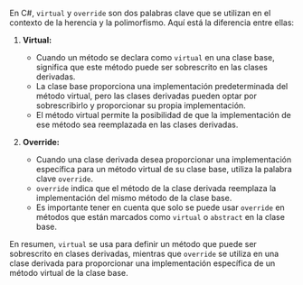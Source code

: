 En C#, `virtual` y `override` son dos palabras clave que se utilizan en el contexto de la herencia y la polimorfismo. Aquí está la diferencia entre ellas:

1. **Virtual:**
   - Cuando un método se declara como `virtual` en una clase base, significa que este método puede ser sobrescrito en las clases derivadas.
   - La clase base proporciona una implementación predeterminada del método virtual, pero las clases derivadas pueden optar por sobrescribirlo y proporcionar su propia implementación.
   - El método virtual permite la posibilidad de que la implementación de ese método sea reemplazada en las clases derivadas.

2. **Override:**
   - Cuando una clase derivada desea proporcionar una implementación específica para un método virtual de su clase base, utiliza la palabra clave `override`.
   - `override` indica que el método de la clase derivada reemplaza la implementación del mismo método de la clase base.
   - Es importante tener en cuenta que solo se puede usar `override` en métodos que están marcados como `virtual` o `abstract` en la clase base.

En resumen, `virtual` se usa para definir un método que puede ser sobrescrito en clases derivadas, mientras que `override` se utiliza en una clase derivada para proporcionar una implementación específica de un método virtual de la clase base.